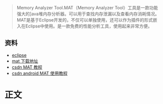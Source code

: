 > Memory Analyzer Tool.MAT（Memory Analyzer Tool）工具是一款功能强大的]ava堆内存分析器。可以用于查找内存泄漏以及查看内存消耗情况。MAT是基于Eclipse开发的，不仅可以单独使用，还可以作为插件的形式嵌入在Eclipse中使用。是一款免费的性能分析工具，使用起来非常方便。
## 资料
* [eclipse](https://www.eclipse.org/downloads/) 
* [mat 下载地址](https://www.eclipse.org/mat/downloads.php)
* [csdn MAT 教程](https://blog.csdn.net/lyd135364/article/details/121449969)
* [csdn android MAT 使用教程](https://blog.csdn.net/qq_33475125/article/details/110423414)
# 正文
> 